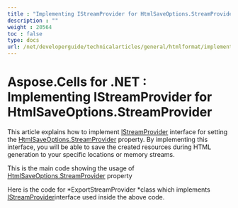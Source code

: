 ```yaml
---
title : "Implementing IStreamProvider for HtmlSaveOptions.StreamProvider" 
description : "" 
weight : 20564 
toc : false
type: docs
url: /net/developerguide/technicalarticles/general/htmlformat/implementing+istreamprovider+for+htmlsaveoptions.streamprovider/
---
```


# Aspose.Cells for .NET : Implementing IStreamProvider for HtmlSaveOptions.StreamProvider


This article explains how to implement [IStreamProvider](https://apireference.aspose.com/net/cells/aspose.cells/istreamprovider) interface for setting the [HtmlSaveOptions.StreamProvider](https://apireference.aspose.com/net/cells/aspose.cells/htmlsaveoptions/properties/streamprovider) property. By implementing this interface, you will be able to save the created resources during HTML generation to your specific locations or memory streams.

This is the main code showing the usage of [HtmlSaveOptions.StreamProvider](https://apireference.aspose.com/net/cells/aspose.cells/htmlsaveoptions/properties/streamprovider) property

Here is the code for *ExportStreamProvider *class which implements [IStreamProvider](https://apireference.aspose.com/net/cells/aspose.cells/istreamprovider)interface used inside the above code.

